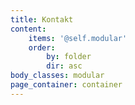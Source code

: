 ```yaml
---
title: Kontakt
content:
    items: '@self.modular'
    order:
        by: folder
        dir: asc
body_classes: modular
page_container: container
---
```


